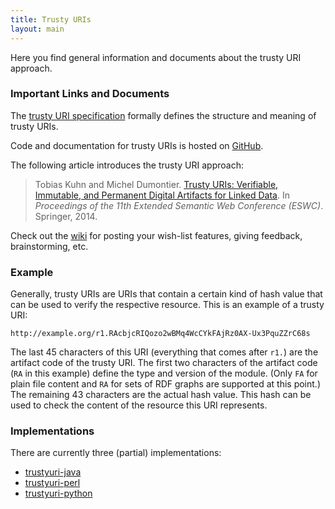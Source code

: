 ```yaml
---
title: Trusty URIs
layout: main
---
```


Here you find general information and documents about the trusty URI approach.


### Important Links and Documents

The [trusty URI specification](https://github.com/trustyuri/trustyuri-spec)
formally defines the structure and meaning of trusty URIs.

Code and documentation for trusty URIs is hosted on
[GitHub](https://github.com/trustyuri).

The following article introduces the trusty URI approach:

> Tobias Kuhn and Michel Dumontier. [Trusty URIs: Verifiable, Immutable, and
> Permanent Digital Artifacts for Linked Data](http://arxiv.org/abs/1401.5775). In _Proceedings of the 11th
> Extended Semantic Web Conference (ESWC)_. Springer, 2014.

Check out the [wiki](https://github.com/trustyuri/trustyuri/wiki) for posting
your wish-list features, giving feedback, brainstorming, etc.


### Example

Generally, trusty URIs are URIs that contain a certain kind of hash value that
can be used to verify the respective resource. This is an example of a
trusty URI:

    http://example.org/r1.RAcbjcRIQozo2wBMq4WcCYkFAjRz0AX-Ux3PquZZrC68s

The last 45 characters of this URI (everything that comes after `r1.`) are the
artifact code of the trusty URI. The first two characters of the artifact code
(`RA` in this example) define the type and version of the module. (Only `FA`
for plain file content and `RA` for sets of RDF graphs are supported at this
point.) The remaining 43 characters are the actual hash value. This hash can
be used to check the content of the resource this URI represents.


### Implementations

There are currently three (partial) implementations:

- [trustyuri-java](https://github.com/trustyuri/trustyuri-java)
- [trustyuri-perl](https://github.com/trustyuri/trustyuri-perl)
- [trustyuri-python](https://github.com/trustyuri/trustyuri-python)

